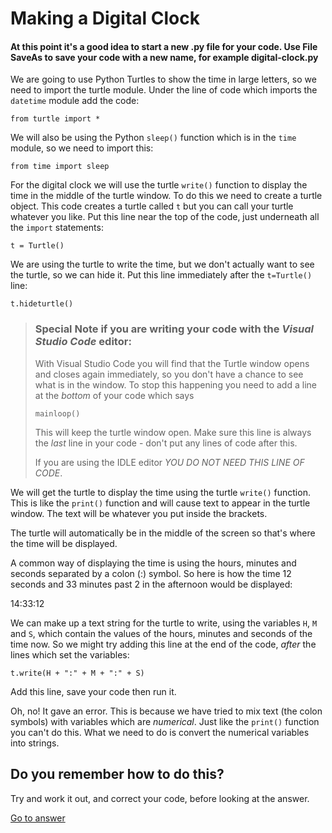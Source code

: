 # Making a Digital Clock

#### At this point it's a good idea to start a new .py file for your code. Use File SaveAs to save your code with a new name, for example **digital-clock.py**

We are going to use Python Turtles to show the time in large letters, so we need to import the turtle module. Under the line of code which imports the ```datetime``` module add the code:
```
from turtle import *
```

We will also be using the Python ```sleep()``` function which is in the ```time``` module, so we need to import this:
```
from time import sleep
```
For the digital clock we will use the turtle ```write()``` function to display the time in the middle of the turtle window. To do this we need to create a turtle object. This code creates a turtle called ```t``` but you can call your turtle whatever you like. Put this line near the top of the code, just underneath all the ```import``` statements:
```
t = Turtle()
```

We are using the turtle to write the time, but we don't actually want to see the turtle, so we can hide it. Put this line immediately after the ```t=Turtle()``` line:
```
t.hideturtle()
```

>### Special Note if you are writing your code with the *Visual Studio Code* editor:
>
>With Visual Studio Code you will find that the Turtle window opens and closes again immediately, so you don't have a chance to see what is in the window. To stop this happening you need to add a line at the *bottom* of your code which says
>```
>mainloop()
>```
>This will keep the turtle window open. Make sure this line is always the *last* line in your code - don't put any lines of code after this.
>
>If you are using the IDLE editor _*YOU DO NOT NEED THIS LINE OF CODE*_.

We will get the turtle to display the time using the turtle ```write()``` function. This is like the ```print()``` function and will cause text to appear in the turtle window. The text will be whatever you put inside the brackets. 

The turtle will automatically be in the middle of the screen so that's where the time will be displayed. 

A common way of displaying the time is using the hours, minutes and seconds separated by a colon (:) symbol. So here is how the time 12 seconds and 33 minutes past 2 in the afternoon would be displayed:

14:33:12

We can make up a text string for the turtle to write, using the variables ```H```, ```M``` and ```S```, which contain the values of the hours, minutes and seconds of the time now. So we might try adding this line at the end of the code, *after* the lines which set the variables:
```
t.write(H + ":" + M + ":" + S)
```

Add this line, save your code then run it.

Oh, no! It gave an error. This is because we have tried to mix text (the colon symbols) with variables which are *numerical*. Just like the ```print()``` function you can't do this. What we need to do is convert the numerical variables into strings.
 
## Do you remember how to do this?

Try and work it out, and correct your code, before looking at the answer.

[Go to answer](README2.md)